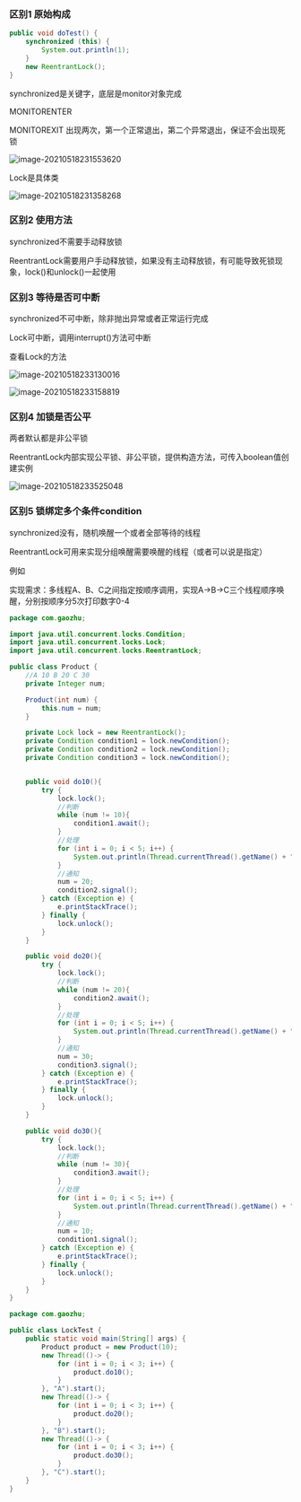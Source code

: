 ### 区别1 原始构成

```java
public void doTest() {
    synchronized (this) {
        System.out.println(1);
    }
    new ReentrantLock();
}
```

synchronized是关键字，底层是monitor对象完成

MONITORENTER

MONITOREXIT 出现两次，第一个正常退出，第二个异常退出，保证不会出现死锁

![image-20210518231553620](https://i.loli.net/2021/05/19/Ct6rlV94LmsunkR.png)

Lock是具体类

![image-20210518231358268](https://i.loli.net/2021/05/19/QVK5eF1rgfa796H.png)

### 区别2 使用方法

synchronized不需要手动释放锁

ReentrantLock需要用户手动释放锁，如果没有主动释放锁，有可能导致死锁现象，lock()和unlock()一起使用

### 区别3 等待是否可中断

synchronized不可中断，除非抛出异常或者正常运行完成

Lock可中断，调用interrupt()方法可中断

查看Lock的方法

![image-20210518233130016](https://i.loli.net/2021/05/19/RNCakD3uW4ihbJr.png)

![image-20210518233158819](https://i.loli.net/2021/05/19/Y3o7DdQfc9tqbUK.png)

### 区别4 加锁是否公平

两者默认都是非公平锁

ReentrantLock内部实现公平锁、非公平锁，提供构造方法，可传入boolean值创建实例

![image-20210518233525048](https://i.loli.net/2021/05/19/HQ6yDz2lV1RrAs5.png)

### 区别5 锁绑定多个条件condition

synchronized没有，随机唤醒一个或者全部等待的线程

ReentrantLock可用来实现分组唤醒需要唤醒的线程（或者可以说是指定）

例如

实现需求：多线程A、B、C之间指定按顺序调用，实现A->B->C三个线程顺序唤醒，分别按顺序分5次打印数字0-4

```java
package com.gaozhu;

import java.util.concurrent.locks.Condition;
import java.util.concurrent.locks.Lock;
import java.util.concurrent.locks.ReentrantLock;

public class Product {
    //A 10 B 20 C 30
    private Integer num;

    Product(int num) {
        this.num = num;
    }

    private Lock lock = new ReentrantLock();
    private Condition condition1 = lock.newCondition();
    private Condition condition2 = lock.newCondition();
    private Condition condition3 = lock.newCondition();


    public void do10(){
        try {
            lock.lock();
            //判断
            while (num != 10){
                condition1.await();
            }
            //处理
            for (int i = 0; i < 5; i++) {
                System.out.println(Thread.currentThread().getName() + ":" + i);
            }
            //通知
            num = 20;
            condition2.signal();
        } catch (Exception e) {
            e.printStackTrace();
        } finally {
            lock.unlock();
        }
    }

    public void do20(){
        try {
            lock.lock();
            //判断
            while (num != 20){
                condition2.await();
            }
            //处理
            for (int i = 0; i < 5; i++) {
                System.out.println(Thread.currentThread().getName() + ":" + i);
            }
            //通知
            num = 30;
            condition3.signal();
        } catch (Exception e) {
            e.printStackTrace();
        } finally {
            lock.unlock();
        }
    }

    public void do30(){
        try {
            lock.lock();
            //判断
            while (num != 30){
                condition3.await();
            }
            //处理
            for (int i = 0; i < 5; i++) {
                System.out.println(Thread.currentThread().getName() + ":" + i);
            }
            //通知
            num = 10;
            condition1.signal();
        } catch (Exception e) {
            e.printStackTrace();
        } finally {
            lock.unlock();
        }
    }
}

```

```java
package com.gaozhu;

public class LockTest {
    public static void main(String[] args) {
        Product product = new Product(10);
        new Thread(()-> {
            for (int i = 0; i < 3; i++) {
                product.do10();
            }
        }, "A").start();
        new Thread(()-> {
            for (int i = 0; i < 3; i++) {
                product.do20();
            }
        }, "B").start();
        new Thread(()-> {
            for (int i = 0; i < 3; i++) {
                product.do30();
            }
        }, "C").start();
    }
}
```

